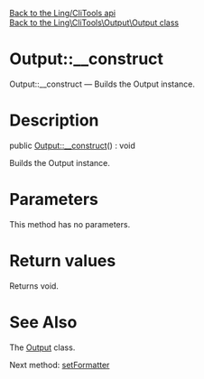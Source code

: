 [Back to the Ling/CliTools api](https://github.com/lingtalfi/CliTools/blob/master/doc/api/Ling/CliTools.md)<br>
[Back to the Ling\CliTools\Output\Output class](https://github.com/lingtalfi/CliTools/blob/master/doc/api/Ling/CliTools/Output/Output.md)


Output::__construct
================



Output::__construct — Builds the Output instance.




Description
================


public [Output::__construct](https://github.com/lingtalfi/CliTools/blob/master/doc/api/Ling/CliTools/Output/Output/__construct.md)() : void




Builds the Output instance.




Parameters
================

This method has no parameters.


Return values
================

Returns void.








See Also
================

The [Output](https://github.com/lingtalfi/CliTools/blob/master/doc/api/Ling/CliTools/Output/Output.md) class.

Next method: [setFormatter](https://github.com/lingtalfi/CliTools/blob/master/doc/api/Ling/CliTools/Output/Output/setFormatter.md)<br>

